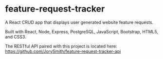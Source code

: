 # feature-request-tracker
A React CRUD app that displays user generated website feature requests.

Built with React, Node, Express, PostgreSQL, JavaScript, Bootstrap, HTML5, and CSS3.

The RESTful API paired with this project is located here: https://github.com/JorySmith/feature-request-tracker-api

